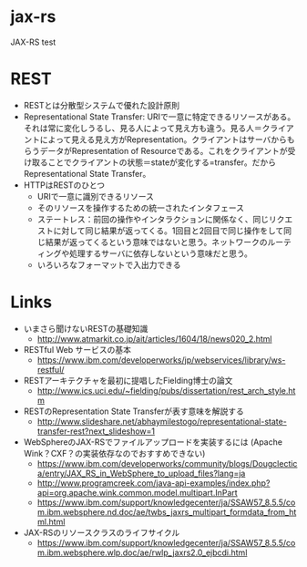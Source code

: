 # jax-rs
JAX-RS test
# REST
 * RESTとは分散型システムで優れた設計原則
 * Representational State Transfer: URIで一意に特定できるリソースがある。それは常に変化しうるし、見る人によって見え方も違う。見る人＝クライアントによって見える見え方がRepresentation。クライアントはサーバからもらうデータがRepresentation of Resourceである。これをクライアントが受け取ることでクライアントの状態＝stateが変化する=transfer。だからRepresentational State Transfer。
 * HTTPはRESTのひとつ
   * URIで一意に識別できるリソース
   * そのリソースを操作するための統一されたインタフェース
   * ステートレス：前回の操作やインタラクションに関係なく、同じリクエストに対して同じ結果が返ってくる。1回目と2回目で同じ操作をして同じ結果が返ってくるという意味ではないと思う。ネットワークのルーティングや処理するサーバに依存しないという意味だと思う。
   * いろいろなフォーマットで入出力できる

# Links
 * いまさら聞けないRESTの基礎知識
   * http://www.atmarkit.co.jp/ait/articles/1604/18/news020_2.html
 * RESTful Web サービスの基本 
   * https://www.ibm.com/developerworks/jp/webservices/library/ws-restful/
 * RESTアーキテクチャを最初に提唱したFielding博士の論文
   * http://www.ics.uci.edu/~fielding/pubs/dissertation/rest_arch_style.htm
 * RESTのRepresentation State Transferが表す意味を解説する
   * http://www.slideshare.net/abhaymilestogo/representational-state-transfer-rest?next_slideshow=1 
 * WebSphereのJAX-RSでファイルアップロードを実装するには (Apache Wink？CXF？の実装依存なのでおすすめできない)
   * https://www.ibm.com/developerworks/community/blogs/Dougclectica/entry/JAX_RS_in_WebSphere_to_upload_files?lang=ja
   * http://www.programcreek.com/java-api-examples/index.php?api=org.apache.wink.common.model.multipart.InPart
   * https://www.ibm.com/support/knowledgecenter/ja/SSAW57_8.5.5/com.ibm.websphere.nd.doc/ae/twbs_jaxrs_multipart_formdata_from_html.html
 * JAX-RSのリソースクラスのライフサイクル
   * https://www.ibm.com/support/knowledgecenter/ja/SSAW57_8.5.5/com.ibm.websphere.wlp.doc/ae/rwlp_jaxrs2.0_ejbcdi.html
